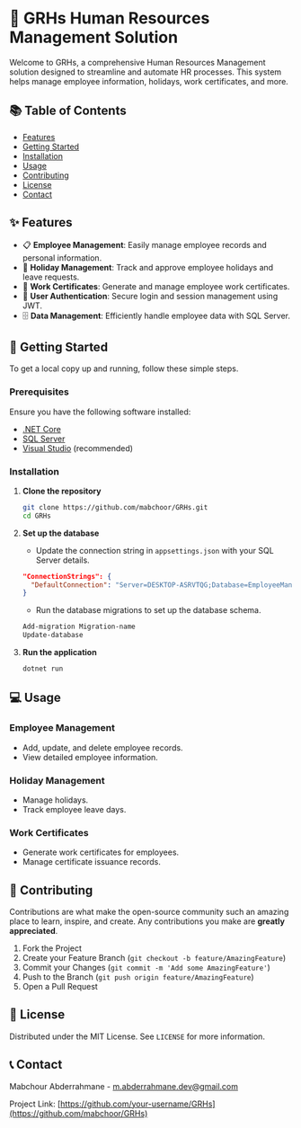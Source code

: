 # 🌟 GRHs Human Resources Management Solution

Welcome to GRHs, a comprehensive Human Resources Management solution designed to streamline and automate HR processes. This system helps manage employee information, holidays, work certificates, and more.

## 📚 Table of Contents
- [Features](#features)
- [Getting Started](#getting-started)
- [Installation](#installation)
- [Usage](#usage)
- [Contributing](#contributing)
- [License](#license)
- [Contact](#contact)

## ✨ Features

- 📋 **Employee Management**: Easily manage employee records and personal information.
- 📆 **Holiday Management**: Track and approve employee holidays and leave requests.
- 📄 **Work Certificates**: Generate and manage employee work certificates.
- 🔐 **User Authentication**: Secure login and session management using JWT.
- 🗄️ **Data Management**: Efficiently handle employee data with SQL Server.

## 🚀 Getting Started

To get a local copy up and running, follow these simple steps.

### Prerequisites

Ensure you have the following software installed:

- [.NET Core](https://dotnet.microsoft.com/download)
- [SQL Server](https://www.microsoft.com/en-us/sql-server/sql-server-downloads)
- [Visual Studio](https://visualstudio.microsoft.com/) (recommended)

### Installation

1. **Clone the repository**

    ```bash
    git clone https://github.com/mabchoor/GRHs.git
    cd GRHs
    ```

2. **Set up the database**

    - Update the connection string in `appsettings.json` with your SQL Server details.

    ```json
    "ConnectionStrings": {
      "DefaultConnection": "Server=DESKTOP-ASRVTQG;Database=EmployeeManagementDB;Trusted_Connection=True;"
    }
    ```

    - Run the database migrations to set up the database schema.
   

    ```bash
    Add-migration Migration-name
    Update-database 
    ```

3. **Run the application**

    ```bash
    dotnet run
    ```

## 💻 Usage

### Employee Management

- Add, update, and delete employee records.
- View detailed employee information.

### Holiday Management

- Manage holidays.
- Track employee leave days.

### Work Certificates

- Generate work certificates for employees.
- Manage certificate issuance records.

## 🤝 Contributing

Contributions are what make the open-source community such an amazing place to learn, inspire, and create. Any contributions you make are **greatly appreciated**.

1. Fork the Project
2. Create your Feature Branch (`git checkout -b feature/AmazingFeature`)
3. Commit your Changes (`git commit -m 'Add some AmazingFeature'`)
4. Push to the Branch (`git push origin feature/AmazingFeature`)
5. Open a Pull Request

## 📜 License

Distributed under the MIT License. See `LICENSE` for more information.

## 📞 Contact

Mabchour Abderrahmane - [m.abderrahmane.dev@gmail.com](mailto:m.abderrahmane.dev@gmail.com)

Project Link: [https://github.com/your-username/GRHs](https://github.com/mabchoor/GRHs)

